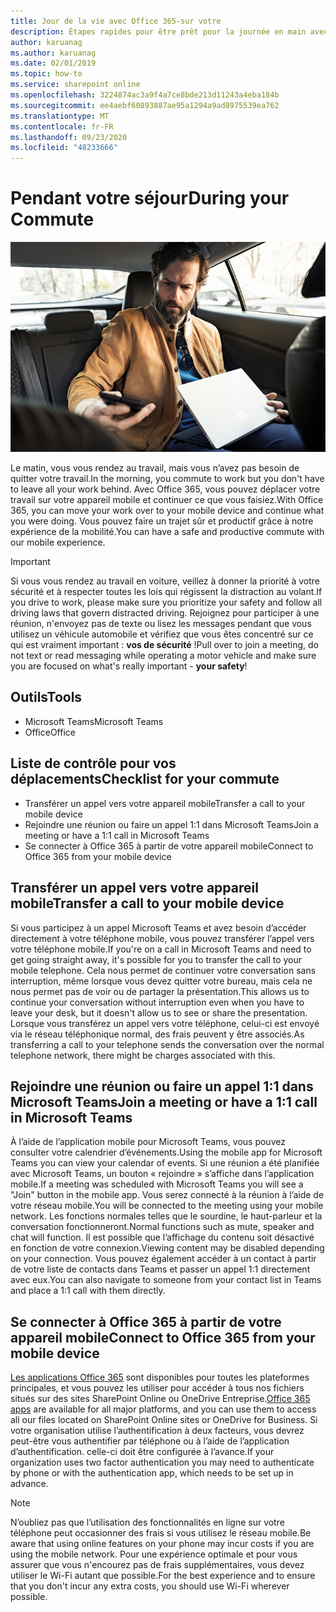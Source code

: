 ```yaml
---
title: Jour de la vie avec Office 365-sur votre
description: Étapes rapides pour être prêt pour la journée en main avec Office 365
author: karuanag
ms.author: karuanag
ms.date: 02/01/2019
ms.topic: how-to
ms.service: sharepoint online
ms.openlocfilehash: 3224874ac3a9f4a7ce8bde213d11243a4eba184b
ms.sourcegitcommit: ee4aebf60893887ae95a1294a9ad8975539ea762
ms.translationtype: MT
ms.contentlocale: fr-FR
ms.lasthandoff: 09/23/2020
ms.locfileid: "48233666"
---
```

# <a name="during-your-commute"></a><span data-ttu-id="24703-103">Pendant votre séjour</span><span class="sxs-lookup"><span data-stu-id="24703-103">During your Commute</span></span>

![Commutation visuelle](media/ditl_commute.png)

<span data-ttu-id="24703-105">Le matin, vous vous rendez au travail, mais vous n’avez pas besoin de quitter votre travail.</span><span class="sxs-lookup"><span data-stu-id="24703-105">In the morning, you commute to work but you don't have to leave all your work behind.</span></span> <span data-ttu-id="24703-106">Avec Office 365, vous pouvez déplacer votre travail sur votre appareil mobile et continuer ce que vous faisiez.</span><span class="sxs-lookup"><span data-stu-id="24703-106">With Office 365, you can move your work over to your mobile device and continue what you were doing.</span></span>  <span data-ttu-id="24703-107">Vous pouvez faire un trajet sûr et productif grâce à notre expérience de la mobilité.</span><span class="sxs-lookup"><span data-stu-id="24703-107">You can have a safe and productive commute with our mobile experience.</span></span>  

> [!IMPORTANT]
> <span data-ttu-id="24703-108">Si vous vous rendez au travail en voiture, veillez à donner la priorité à votre sécurité et à respecter toutes les lois qui régissent la distraction au volant.</span><span class="sxs-lookup"><span data-stu-id="24703-108">If you drive to work, please make sure you prioritize your safety and follow all driving laws that govern distracted driving.</span></span> <span data-ttu-id="24703-109">Rejoignez pour participer à une réunion, n'envoyez pas de texte ou lisez les messages pendant que vous utilisez un véhicule automobile et vérifiez que vous êtes concentré sur ce qui est vraiment important : **vos de sécurité** !</span><span class="sxs-lookup"><span data-stu-id="24703-109">Pull over to join a meeting, do not text or read messaging while operating a motor vehicle and make sure you are focused on what's really important - **your safety**!</span></span>


## <a name="tools"></a><span data-ttu-id="24703-110">Outils</span><span class="sxs-lookup"><span data-stu-id="24703-110">Tools</span></span>
- <span data-ttu-id="24703-111">Microsoft Teams</span><span class="sxs-lookup"><span data-stu-id="24703-111">Microsoft Teams</span></span>
- <span data-ttu-id="24703-112">Office</span><span class="sxs-lookup"><span data-stu-id="24703-112">Office</span></span> 

## <a name="checklist-for-your-commute"></a><span data-ttu-id="24703-113">Liste de contrôle pour vos déplacements</span><span class="sxs-lookup"><span data-stu-id="24703-113">Checklist for your commute</span></span>
- <span data-ttu-id="24703-114">Transférer un appel vers votre appareil mobile</span><span class="sxs-lookup"><span data-stu-id="24703-114">Transfer a call to your mobile device</span></span>
- <span data-ttu-id="24703-115">Rejoindre une réunion ou faire un appel 1:1 dans Microsoft Teams</span><span class="sxs-lookup"><span data-stu-id="24703-115">Join a meeting or have a 1:1 call in Microsoft Teams</span></span>
- <span data-ttu-id="24703-116">Se connecter à Office 365 à partir de votre appareil mobile</span><span class="sxs-lookup"><span data-stu-id="24703-116">Connect to Office 365 from your mobile device</span></span>
 
## <a name="transfer-a-call-to-your-mobile-device"></a><span data-ttu-id="24703-117">Transférer un appel vers votre appareil mobile</span><span class="sxs-lookup"><span data-stu-id="24703-117">Transfer a call to your mobile device</span></span>
<span data-ttu-id="24703-118">Si vous participez à un appel Microsoft Teams et avez besoin d’accéder directement à votre téléphone mobile, vous pouvez transférer l’appel vers votre téléphone mobile.</span><span class="sxs-lookup"><span data-stu-id="24703-118">If you're on a call in Microsoft Teams and need to get going straight away, it's possible for you to transfer the call to your mobile telephone.</span></span> <span data-ttu-id="24703-119">Cela nous permet de continuer votre conversation sans interruption, même lorsque vous devez quitter votre bureau, mais cela ne nous permet pas de voir ou de partager la présentation.</span><span class="sxs-lookup"><span data-stu-id="24703-119">This allows us to continue your conversation without interruption even when you have to leave your desk, but it doesn't allow us to see or share the presentation.</span></span> <span data-ttu-id="24703-120">Lorsque vous transférez un appel vers votre téléphone, celui-ci est envoyé via le réseau téléphonique normal, des frais peuvent y être associés.</span><span class="sxs-lookup"><span data-stu-id="24703-120">As transferring a call to your telephone sends the conversation over the normal telephone network, there might be charges associated with this.</span></span>

## <a name="join-a-meeting-or-have-a-11-call-in-microsoft-teams"></a><span data-ttu-id="24703-121">Rejoindre une réunion ou faire un appel 1:1 dans Microsoft Teams</span><span class="sxs-lookup"><span data-stu-id="24703-121">Join a meeting or have a 1:1 call in Microsoft Teams</span></span>
<span data-ttu-id="24703-122">À l’aide de l’application mobile pour Microsoft Teams, vous pouvez consulter votre calendrier d’événements.</span><span class="sxs-lookup"><span data-stu-id="24703-122">Using the mobile app for Microsoft Teams you can view your calendar of events.</span></span>  <span data-ttu-id="24703-123">Si une réunion a été planifiée avec Microsoft Teams, un bouton « rejoindre » s’affiche dans l’application mobile.</span><span class="sxs-lookup"><span data-stu-id="24703-123">If a meeting was scheduled with Microsoft Teams you will see a "Join" button in the mobile app.</span></span> <span data-ttu-id="24703-124">Vous serez connecté à la réunion à l’aide de votre réseau mobile.</span><span class="sxs-lookup"><span data-stu-id="24703-124">You will be connected to the meeting using your mobile network.</span></span>  <span data-ttu-id="24703-125">Les fonctions normales telles que le sourdine, le haut-parleur et la conversation fonctionneront.</span><span class="sxs-lookup"><span data-stu-id="24703-125">Normal functions such as mute, speaker and chat will function.</span></span>  <span data-ttu-id="24703-126">Il est possible que l’affichage du contenu soit désactivé en fonction de votre connexion.</span><span class="sxs-lookup"><span data-stu-id="24703-126">Viewing content may be disabled depending on your connection.</span></span> <span data-ttu-id="24703-127">Vous pouvez également accéder à un contact à partir de votre liste de contacts dans Teams et passer un appel 1:1 directement avec eux.</span><span class="sxs-lookup"><span data-stu-id="24703-127">You can also navigate to someone from your contact list in Teams and place a 1:1 call with them directly.</span></span> 

## <a name="connect-to-office-365-from-your-mobile-device"></a><span data-ttu-id="24703-128">Se connecter à Office 365 à partir de votre appareil mobile</span><span class="sxs-lookup"><span data-stu-id="24703-128">Connect to Office 365 from your mobile device</span></span>
<span data-ttu-id="24703-129">[Les applications Office 365](https://support.office.com/article/set-up-office-apps-and-email-on-a-mobile-device-7dabb6cb-0046-40b6-81fe-767e0b1f014f?ui=en-US&rs=en-US&ad=US) sont disponibles pour toutes les plateformes principales, et vous pouvez les utiliser pour accéder à tous nos fichiers situés sur des sites SharePoint Online ou OneDrive Entreprise.</span><span class="sxs-lookup"><span data-stu-id="24703-129">[Office 365 apps](https://support.office.com/article/set-up-office-apps-and-email-on-a-mobile-device-7dabb6cb-0046-40b6-81fe-767e0b1f014f?ui=en-US&rs=en-US&ad=US) are available for all major platforms, and you can use them to access all our files located on SharePoint Online sites or OneDrive for Business.</span></span> <span data-ttu-id="24703-130">Si votre organisation utilise l’authentification à deux facteurs, vous devrez peut-être vous authentifier par téléphone ou à l’aide de l’application d’authentification. celle-ci doit être configurée à l’avance.</span><span class="sxs-lookup"><span data-stu-id="24703-130">If your organization uses two factor authentication you may need to authenticate by phone or with the authentication app, which needs to be set up in advance.</span></span>  

> [!NOTE]
> <span data-ttu-id="24703-131">N’oubliez pas que l’utilisation des fonctionnalités en ligne sur votre téléphone peut occasionner des frais si vous utilisez le réseau mobile.</span><span class="sxs-lookup"><span data-stu-id="24703-131">Be aware that using online features on your phone may incur costs if you are using the mobile network.</span></span> <span data-ttu-id="24703-132">Pour une expérience optimale et pour vous assurer que vous n'encourez pas de frais supplémentaires, vous devez utiliser le Wi-Fi autant que possible.</span><span class="sxs-lookup"><span data-stu-id="24703-132">For the best experience and to ensure that you don't incur any extra costs, you should use Wi-Fi wherever possible.</span></span>